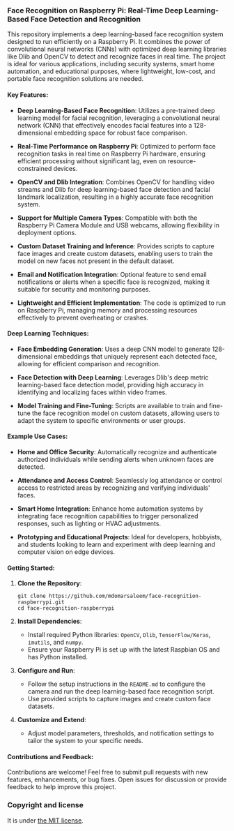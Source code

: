 ### Face Recognition on Raspberry Pi: Real-Time Deep Learning-Based Face Detection and Recognition

This repository implements a deep learning-based face recognition system designed to run efficiently on a Raspberry Pi. It combines the power of convolutional neural networks (CNNs) with optimized deep learning libraries like Dlib and OpenCV to detect and recognize faces in real time. The project is ideal for various applications, including security systems, smart home automation, and educational purposes, where lightweight, low-cost, and portable face recognition solutions are needed.

#### Key Features:

- **Deep Learning-Based Face Recognition**: Utilizes a pre-trained deep learning model for facial recognition, leveraging a convolutional neural network (CNN) that effectively encodes facial features into a 128-dimensional embedding space for robust face comparison.

- **Real-Time Performance on Raspberry Pi**: Optimized to perform face recognition tasks in real time on Raspberry Pi hardware, ensuring efficient processing without significant lag, even on resource-constrained devices.

- **OpenCV and Dlib Integration**: Combines OpenCV for handling video streams and Dlib for deep learning-based face detection and facial landmark localization, resulting in a highly accurate face recognition system.

- **Support for Multiple Camera Types**: Compatible with both the Raspberry Pi Camera Module and USB webcams, allowing flexibility in deployment options.

- **Custom Dataset Training and Inference**: Provides scripts to capture face images and create custom datasets, enabling users to train the model on new faces not present in the default dataset.

- **Email and Notification Integration**: Optional feature to send email notifications or alerts when a specific face is recognized, making it suitable for security and monitoring purposes.

- **Lightweight and Efficient Implementation**: The code is optimized to run on Raspberry Pi, managing memory and processing resources effectively to prevent overheating or crashes.

#### Deep Learning Techniques:

- **Face Embedding Generation**: Uses a deep CNN model to generate 128-dimensional embeddings that uniquely represent each detected face, allowing for efficient comparison and recognition.

- **Face Detection with Deep Learning**: Leverages Dlib's deep metric learning-based face detection model, providing high accuracy in identifying and localizing faces within video frames.

- **Model Training and Fine-Tuning**: Scripts are available to train and fine-tune the face recognition model on custom datasets, allowing users to adapt the system to specific environments or user groups.

#### Example Use Cases:

- **Home and Office Security**: Automatically recognize and authenticate authorized individuals while sending alerts when unknown faces are detected.
  
- **Attendance and Access Control**: Seamlessly log attendance or control access to restricted areas by recognizing and verifying individuals' faces.

- **Smart Home Integration**: Enhance home automation systems by integrating face recognition capabilities to trigger personalized responses, such as lighting or HVAC adjustments.

- **Prototyping and Educational Projects**: Ideal for developers, hobbyists, and students looking to learn and experiment with deep learning and computer vision on edge devices.

#### Getting Started:

1. **Clone the Repository**:
   ```
   git clone https://github.com/mdomarsaleem/face-recognition-raspberrypi.git
   cd face-recognition-raspberrypi
   ```

2. **Install Dependencies**:
   - Install required Python libraries: `OpenCV`, `Dlib`, `TensorFlow/Keras`, `imutils`, and `numpy`.
   - Ensure your Raspberry Pi is set up with the latest Raspbian OS and has Python installed.

3. **Configure and Run**:
   - Follow the setup instructions in the `README.md` to configure the camera and run the deep learning-based face recognition script.
   - Use provided scripts to capture images and create custom face datasets.

4. **Customize and Extend**:
   - Adjust model parameters, thresholds, and notification settings to tailor the system to your specific needs.

#### Contributions and Feedback:

Contributions are welcome! Feel free to submit pull requests with new features, enhancements, or bug fixes. Open issues for discussion or provide feedback to help improve this project.

### Copyright and license

It is under [the MIT license](/LICENSE).
